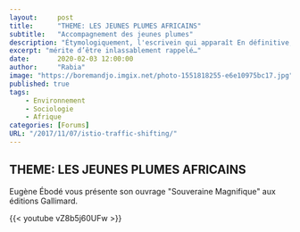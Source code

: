 ```yaml
---
layout:     post
title:      "THEME: LES JEUNES PLUMES AFRICAINS"
subtitle:   "Accompagnement des jeunes plumes"
description: "Étymologiquement, l'escrivein qui apparaît En définitive, quels que soient les choix esthétiques de chaque auteur de ce recueil, le démon de la haine y est toujours nommé, seul moyen de l’exorciser. Muzirankoni, l’imbattable du Rwandais Augustin Gasake se termine par cette jolie invite, sans doute rituelle : « Je remets le conte là où je l’ai détaché, qui veut le perpétuer le prend. Et s’il est un endroit du monde où cela mérite d’être inlassablement rappelé…："
excerpt: "mérite d’être inlassablement rappelé…"
date:       2020-02-03 12:00:00
author:     "Rabia"
image: "https://boremandjo.imgix.net/photo-1551818255-e6e10975bc17.jpg"
published: true 
tags:
    - Environnement 
    - Sociologie 
    - Afrique
categories: [Forums]
URL: "/2017/11/07/istio-traffic-shifting/"
---
```


## THEME: LES JEUNES PLUMES AFRICAINS

Eugène Ébodé vous présente son ouvrage "Souveraine Magnifique" aux éditions Gallimard.


{{< youtube vZ8b5j60UFw >}}